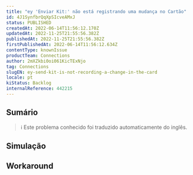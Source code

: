 ```yaml
---
title: "ey 'Enviar Kit:' não está registrando uma mudança no Cartão"
id: 4J1SynfbrQqXpSIcveAMxJ
status: PUBLISHED
createdAt: 2022-06-14T11:56:12.170Z
updatedAt: 2022-11-25T21:55:56.382Z
publishedAt: 2022-11-25T21:55:56.382Z
firstPublishedAt: 2022-06-14T11:56:12.634Z
contentType: knownIssue
productTeam: Connections
author: 2mXZkbi0oi061KicTExNjo
tag: Connections
slugEN: ey-send-kit-is-not-recording-a-change-in-the-card
locale: pt
kiStatus: Backlog
internalReference: 442215
---
```


## Sumário

>ℹ️ Este problema conhecido foi traduzido automaticamente do inglês.



## Simulação



## Workaround



